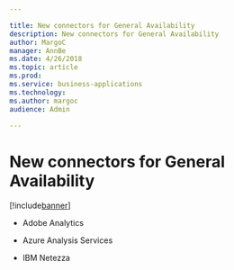 ```yaml
---

title: New connectors for General Availability
description: New connectors for General Availability
author: MargoC
manager: AnnBe
ms.date: 4/26/2018
ms.topic: article
ms.prod: 
ms.service: business-applications
ms.technology: 
ms.author: margoc
audience: Admin

---
```

#  New connectors for General Availability


[!include[banner](../../../includes/banner.md)]

-   Adobe Analytics

-   Azure Analysis Services

-   IBM Netezza

